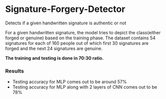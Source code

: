 # Signature-Forgery-Detector

Detects if a given handwritten signature is authentic or not

For a given handwritten signature, the model tries to depict the class(either forged or genuine) based on the training phase.
The dataset contains 54 signatures for each of 160 people out of which first 30 signatures are forged and the next 24 signatures are genuine.

<b>The training and testing is done in 70:30 ratio. </b>
<h3>Results</h3>
<ul>
  <li>Testing accuracy for MLP comes out to be around 57%</li>
  <li>Testing accuracy for MLP along with 2 layers of CNN comes out to be 78%</li>
</ul>



